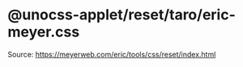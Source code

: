 # @unocss-applet/reset/taro/eric-meyer.css

Source: <https://meyerweb.com/eric/tools/css/reset/index.html>
